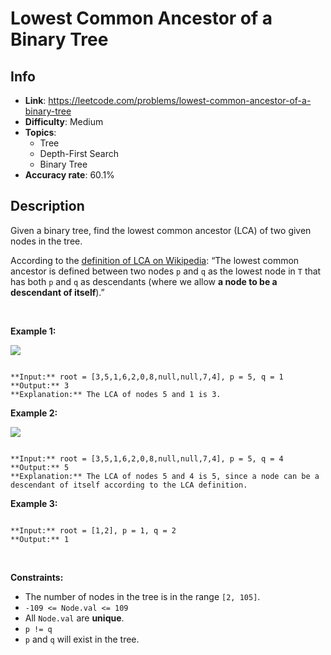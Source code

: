 # Lowest Common Ancestor of a Binary Tree

## Info  
- **Link**: https://leetcode.com/problems/lowest-common-ancestor-of-a-binary-tree
- **Difficulty**: Medium  
- **Topics**:   
    - Tree
    - Depth-First Search
    - Binary Tree
- **Accuracy rate**: 60.1%  

## Description  
    
Given a binary tree, find the lowest common ancestor (LCA) of two given nodes in the tree.


According to the [definition of LCA on Wikipedia](https://en.wikipedia.org/wiki/Lowest_common_ancestor): “The lowest common ancestor is defined between two nodes `p` and `q` as the lowest node in `T` that has both `p` and `q` as descendants (where we allow **a node to be a descendant of itself**).”


 


**Example 1:**


![](https://assets.leetcode.com/uploads/2018/12/14/binarytree.png)

```

**Input:** root = [3,5,1,6,2,0,8,null,null,7,4], p = 5, q = 1
**Output:** 3
**Explanation:** The LCA of nodes 5 and 1 is 3.

```

**Example 2:**


![](https://assets.leetcode.com/uploads/2018/12/14/binarytree.png)

```

**Input:** root = [3,5,1,6,2,0,8,null,null,7,4], p = 5, q = 4
**Output:** 5
**Explanation:** The LCA of nodes 5 and 4 is 5, since a node can be a descendant of itself according to the LCA definition.

```

**Example 3:**



```

**Input:** root = [1,2], p = 1, q = 2
**Output:** 1

```

 


**Constraints:**


* The number of nodes in the tree is in the range `[2, 105]`.
* `-109 <= Node.val <= 109`
* All `Node.val` are **unique**.
* `p != q`
* `p` and `q` will exist in the tree.


  
    
